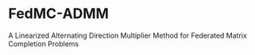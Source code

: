 # FedMC-ADMM
A Linearized Alternating Direction Multiplier Method for Federated Matrix Completion Problems
